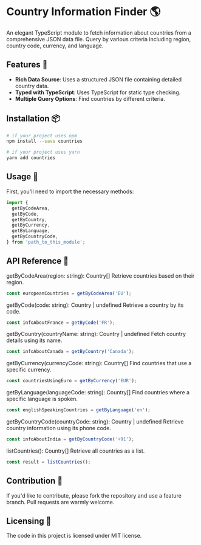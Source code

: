 # Country Information Finder 🌎

An elegant TypeScript module to fetch information about countries from a comprehensive JSON data file. Query by various criteria including region, country code, currency, and language.

## Features 🌟

- **Rich Data Source**: Uses a structured JSON file containing detailed country data.
- **Typed with TypeScript**: Uses TypeScript for static type checking.
- **Multiple Query Options**: Find countries by different criteria.

## Installation 📦

```bash
# if your project uses npm
npm install --save countries
```

```bash
# if your project uses yarn
yarn add countries
```

## Usage 🚀
First, you'll need to import the necessary methods:
```ts
import {
  getByCodeArea,
  getByCode,
  getByCountry,
  getByCurrency,
  getByLanguage,
  getByCountryCode,
} from 'path_to_this_module';
```

## API Reference 📘
getByCodeArea(region: string): Country[]
Retrieve countries based on their region.
```ts
const europeanCountries = getByCodeArea('EU');
```

getByCode(code: string): Country | undefined
Retrieve a country by its code.
```ts
const infoAboutFrance = getByCode('FR');
```

getByCountry(countryName: string): Country | undefined
Fetch country details using its name.
```ts
const infoAboutCanada = getByCountry('Canada');
```

getByCurrency(currencyCode: string): Country[]
Find countries that use a specific currency.
```ts
const countriesUsingEuro = getByCurrency('EUR');
```

getByLanguage(languageCode: string): Country[]
Find countries where a specific language is spoken.
```ts
const englishSpeakingCountries = getByLanguage('en');
```

getByCountryCode(countryCode: string): Country | undefined
Retrieve country information using its phone code.
```ts
const infoAboutIndia = getByCountryCode('+91');
```

listCountries(): Country[]
Retrieve all countries as a list.
```ts
const result = listCountries();
```

## Contribution 💪
If you'd like to contribute, please fork the repository and use a feature branch. Pull requests are warmly welcome.

## Licensing 📄
The code in this project is licensed under MIT license.

